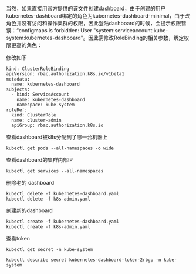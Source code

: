 #
当然，如果直接用官方提供的该文件创建dashboard，由于创建的用户kubernetes-dashboard绑定的角色为kubernetes-dashboard-minimal，由于改角色并没有访问和操作集群的权限，因此登陆dashboard的时候，会提示权限错误：“configmaps is forbidden: User "system:serviceaccount:kube-system:kubernetes-dashboard"。因此需修改RoleBinding的相关参数，绑定权限更高的角色：

修改如下
```
kind: ClusterRoleBinding
apiVersion: rbac.authorization.k8s.io/v1beta1
metadata:
  name: kubernetes-dashboard
subjects:
  - kind: ServiceAccount
    name: kubernetes-dashboard
    namespace: kube-system
roleRef:
  kind: ClusterRole
  name: cluster-admin
  apiGroup: rbac.authorization.k8s.io
  ```
查看dashboard被k8s分配到了哪一台机器上
```
kubectl get pods --all-namespaces -o wide
```
查看dashboard的集群内部IP
```
kubectl get services --all-namespaces
```
删除老的 dashboard
```
kubectl delete -f kubernetes-dashboard.yaml 
kubectl delete -f k8s-admin.yaml
```
创建新的dashboard
```
kubectl create -f kubernetes-dashboard.yaml
kubectl create -f k8s-admin.yaml
```
查看token
```
kubectl get secret -n kube-system

kubectl describe secret kubernetes-dashboard-token-2rbgp -n kube-system
```
